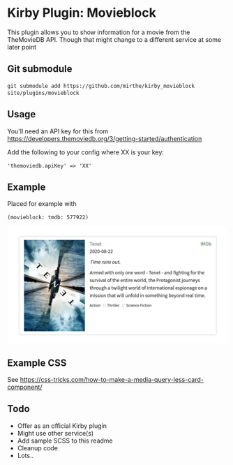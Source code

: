 # Kirby Plugin: Movieblock

This plugin allows you to show information for a movie from the TheMovieDB API. 
Though that might change to a different service at some later point

## Git submodule

```
git submodule add https://github.com/mirthe/kirby_movieblock site/plugins/movieblock
```

## Usage

You'll need an API key for this from 
https://developers.themoviedb.org/3/getting-started/authentication

Add the following to your config where XX is your key:

    'themoviedb.apiKey' => 'XX'

## Example 

Placed for example with 

    (movieblock: tmdb: 577922)

<img src="https://github.com/mirthe/kirby_movieblock/blob/9769099779996c7b40c8beda97eebd5d1ebee1e4/example.png" alt="Example of usage">

## Example CSS

See https://css-tricks.com/how-to-make-a-media-query-less-card-component/

## Todo

- Offer as an official Kirby plugin
- Might use other service(s)
- Add sample SCSS to this readme
- Cleanup code
- Lots..
